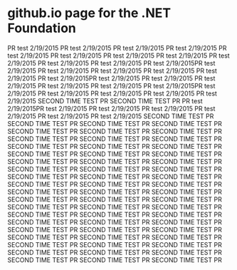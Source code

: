 # github.io page for the .NET Foundation
PR test 2/19/2015
PR test 2/19/2015
PR test 2/19/2015
PR test 2/19/2015
PR test 2/19/2015
PR test 2/19/2015
PR test 2/19/2015
PR test 2/19/2015
PR test 2/19/2015
PR test 2/19/2015
PR test 2/19/2015
PR test 2/19/2015PR test 2/19/2015
PR test 2/19/2015
PR test 2/19/2015
PR test 2/19/2015
PR test 2/19/2015
PR test 2/19/2015PR test 2/19/2015
PR test 2/19/2015
PR test 2/19/2015
PR test 2/19/2015
PR test 2/19/2015
PR test 2/19/2015PR test 2/19/2015
PR test 2/19/2015
PR test 2/19/2015
PR test 2/19/2015
PR test 2/19/2015
SECOND TIME TEST PR
SECOND TIME TEST PR
PR test 2/19/2015PR test 2/19/2015
PR test 2/19/2015
PR test 2/19/2015
PR test 2/19/2015
PR test 2/19/2015
PR test 2/19/2015
SECOND TIME TEST PR
SECOND TIME TEST PR
SECOND TIME TEST PR
SECOND TIME TEST PR
SECOND TIME TEST PR
SECOND TIME TEST PR
SECOND TIME TEST PR
SECOND TIME TEST PR
SECOND TIME TEST PR
SECOND TIME TEST PR
SECOND TIME TEST PR
SECOND TIME TEST PR
SECOND TIME TEST PR
SECOND TIME TEST PR
SECOND TIME TEST PR
SECOND TIME TEST PR
SECOND TIME TEST PR
SECOND TIME TEST PR
SECOND TIME TEST PR
SECOND TIME TEST PR
SECOND TIME TEST PR
SECOND TIME TEST PR
SECOND TIME TEST PR
SECOND TIME TEST PR
SECOND TIME TEST PR
SECOND TIME TEST PR
SECOND TIME TEST PR
SECOND TIME TEST PR
SECOND TIME TEST PR
SECOND TIME TEST PR
SECOND TIME TEST PR
SECOND TIME TEST PR
SECOND TIME TEST PR
SECOND TIME TEST PR
SECOND TIME TEST PR
SECOND TIME TEST PR
SECOND TIME TEST PR
SECOND TIME TEST PR
SECOND TIME TEST PR
SECOND TIME TEST PR
SECOND TIME TEST PR
SECOND TIME TEST PR
SECOND TIME TEST PR
SECOND TIME TEST PR
SECOND TIME TEST PR
SECOND TIME TEST PR
SECOND TIME TEST PR
SECOND TIME TEST PR
SECOND TIME TEST PR
SECOND TIME TEST PR
SECOND TIME TEST PR
SECOND TIME TEST PR
SECOND TIME TEST PR
SECOND TIME TEST PR
SECOND TIME TEST PR
SECOND TIME TEST PR
SECOND TIME TEST PR
SECOND TIME TEST PR
